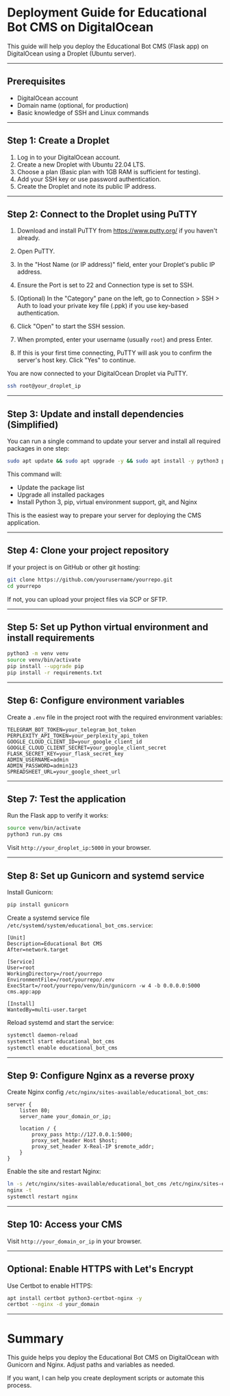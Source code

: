 # Deployment Guide for Educational Bot CMS on DigitalOcean

This guide will help you deploy the Educational Bot CMS (Flask app) on DigitalOcean using a Droplet (Ubuntu server).

---

## Prerequisites

- DigitalOcean account
- Domain name (optional, for production)
- Basic knowledge of SSH and Linux commands

---

## Step 1: Create a Droplet

1. Log in to your DigitalOcean account.
2. Create a new Droplet with Ubuntu 22.04 LTS.
3. Choose a plan (Basic plan with 1GB RAM is sufficient for testing).
4. Add your SSH key or use password authentication.
5. Create the Droplet and note its public IP address.

---

## Step 2: Connect to the Droplet using PuTTY

1. Download and install PuTTY from https://www.putty.org/ if you haven't already.

2. Open PuTTY.

3. In the "Host Name (or IP address)" field, enter your Droplet's public IP address.

4. Ensure the Port is set to 22 and Connection type is set to SSH.

5. (Optional) In the "Category" pane on the left, go to Connection > SSH > Auth to load your private key file (.ppk) if you use key-based authentication.

6. Click "Open" to start the SSH session.

7. When prompted, enter your username (usually `root`) and press Enter.

8. If this is your first time connecting, PuTTY will ask you to confirm the server's host key. Click "Yes" to continue.

You are now connected to your DigitalOcean Droplet via PuTTY.

```bash
ssh root@your_droplet_ip
```


---

## Step 3: Update and install dependencies (Simplified)

You can run a single command to update your server and install all required packages in one step:

```bash
sudo apt update && sudo apt upgrade -y && sudo apt install -y python3 python3-pip python3-venv git nginx
```

This command will:

- Update the package list
- Upgrade all installed packages
- Install Python 3, pip, virtual environment support, git, and Nginx

This is the easiest way to prepare your server for deploying the CMS application.


---

## Step 4: Clone your project repository

If your project is on GitHub or other git hosting:

```bash
git clone https://github.com/yourusername/yourrepo.git
cd yourrepo
```

If not, you can upload your project files via SCP or SFTP.

---

## Step 5: Set up Python virtual environment and install requirements

```bash
python3 -m venv venv
source venv/bin/activate
pip install --upgrade pip
pip install -r requirements.txt
```

---

## Step 6: Configure environment variables

Create a `.env` file in the project root with the required environment variables:

```
TELEGRAM_BOT_TOKEN=your_telegram_bot_token
PERPLEXITY_API_TOKEN=your_perplexity_api_token
GOOGLE_CLOUD_CLIENT_ID=your_google_client_id
GOOGLE_CLOUD_CLIENT_SECRET=your_google_client_secret
FLASK_SECRET_KEY=your_flask_secret_key
ADMIN_USERNAME=admin
ADMIN_PASSWORD=admin123
SPREADSHEET_URL=your_google_sheet_url
```

---

## Step 7: Test the application

Run the Flask app to verify it works:

```bash
source venv/bin/activate
python3 run.py cms
```

Visit `http://your_droplet_ip:5000` in your browser.

---

## Step 8: Set up Gunicorn and systemd service

Install Gunicorn:

```bash
pip install gunicorn
```

Create a systemd service file `/etc/systemd/system/educational_bot_cms.service`:

```
[Unit]
Description=Educational Bot CMS
After=network.target

[Service]
User=root
WorkingDirectory=/root/yourrepo
EnvironmentFile=/root/yourrepo/.env
ExecStart=/root/yourrepo/venv/bin/gunicorn -w 4 -b 0.0.0.0:5000 cms.app:app

[Install]
WantedBy=multi-user.target
```

Reload systemd and start the service:

```bash
systemctl daemon-reload
systemctl start educational_bot_cms
systemctl enable educational_bot_cms
```

---

## Step 9: Configure Nginx as a reverse proxy

Create Nginx config `/etc/nginx/sites-available/educational_bot_cms`:

```
server {
    listen 80;
    server_name your_domain_or_ip;

    location / {
        proxy_pass http://127.0.0.1:5000;
        proxy_set_header Host $host;
        proxy_set_header X-Real-IP $remote_addr;
    }
}
```

Enable the site and restart Nginx:

```bash
ln -s /etc/nginx/sites-available/educational_bot_cms /etc/nginx/sites-enabled/
nginx -t
systemctl restart nginx
```

---

## Step 10: Access your CMS

Visit `http://your_domain_or_ip` in your browser.

---

## Optional: Enable HTTPS with Let's Encrypt

Use Certbot to enable HTTPS:

```bash
apt install certbot python3-certbot-nginx -y
certbot --nginx -d your_domain
```

---

# Summary

This guide helps you deploy the Educational Bot CMS on DigitalOcean with Gunicorn and Nginx. Adjust paths and variables as needed.

If you want, I can help you create deployment scripts or automate this process.
